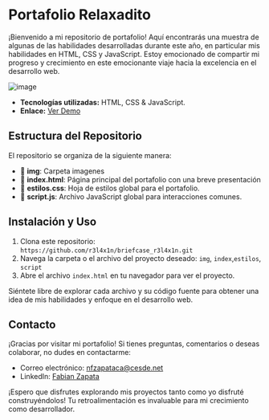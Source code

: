 
# Portafolio Relaxadito

¡Bienvenido a mi repositorio de portafolio! Aquí encontrarás una muestra de algunas de las habilidades desarrolladas durante este año, en particular mis habilidades en HTML, CSS y JavaScript. Estoy emocionado de compartir mi progreso y crecimiento en este emocionante viaje hacia la excelencia en el desarrollo web.

![image](https://github.com/r3l4x1n/briefcase_r3l4x1n/assets/127248381/4d6a8e19-ee0a-4110-96be-358805635370)


- **Tecnologías utilizadas:** HTML, CSS & JavaScript.
- **Enlace:** [Ver Demo](https://r3l4x1n.github.io/briefcase_r3l4x1n/)

## Estructura del Repositorio

El repositorio se organiza de la siguiente manera:

- 📂 **img**: Carpeta imagenes
- 📄 **index.html**: Página principal del portafolio con una breve presentación
- 📄 **estilos.css**: Hoja de estilos global para el portafolio.
- 📄 **script.js**: Archivo JavaScript global para interacciones comunes.

## Instalación y Uso

1. Clona este repositorio: `https://github.com/r3l4x1n/briefcase_r3l4x1n.git`
2. Navega la carpeta o el archivo del proyecto deseado: `img`, `index`,`estilos`, `script`
3. Abre el archivo `index.html` en tu navegador para ver el proyecto.

Siéntete libre de explorar cada archivo y su código fuente para obtener una idea de mis habilidades y enfoque en el desarrollo web.

## Contacto

¡Gracias por visitar mi portafolio! Si tienes preguntas, comentarios o deseas colaborar, no dudes en contactarme:

- Correo electrónico: nfzapataca@cesde.net
- LinkedIn: [Fabian Zapata](https://www.linkedin.com/in/fabianzapata87/)

¡Espero que disfrutes explorando mis proyectos tanto como yo disfruté construyéndolos! Tu retroalimentación es invaluable para mi crecimiento como desarrollador.



